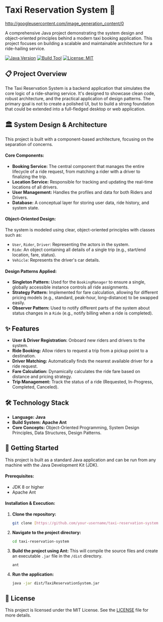 # Taxi Reservation System 🚕

http://googleusercontent.com/image_generation_content/0

A comprehensive Java project demonstrating the system design and object-oriented principles behind a modern taxi booking application. This project focuses on building a scalable and maintainable architecture for a ride-hailing service.

[![Java Version](https://img.shields.io/badge/java-8+-blue.svg)](https://www.java.com)
[![Build Tool](https://img.shields.io/badge/Build-Apache%20Ant-red)](https://ant.apache.org/)
[![License: MIT](https://img.shields.io/badge/License-MIT-yellow.svg)](https://opensource.org/licenses/MIT)

## 📋 Project Overview

The Taxi Reservation System is a backend application that simulates the core logic of a ride-sharing service. It's designed to showcase clean code, robust architecture, and the practical application of design patterns. The primary goal is not to create a polished UI, but to build a strong foundation that could be extended into a full-fledged desktop or web application.

## 🏛️ System Design & Architecture

This project is built with a component-based architecture, focusing on the separation of concerns.

#### Core Components:
* **Booking Service:** The central component that manages the entire lifecycle of a ride request, from matching a rider with a driver to finalizing the trip.
* **Location Service:** Responsible for tracking and updating the real-time locations of all drivers.
* **User Management:** Handles the profiles and data for both Riders and Drivers.
* **Database:** A conceptual layer for storing user data, ride history, and system state.

#### Object-Oriented Design:
The system is modeled using clear, object-oriented principles with classes such as:
* `User`, `Rider`, `Driver`: Representing the actors in the system.
* `Ride`: An object containing all details of a single trip (e.g., start/end location, fare, status).
* `Vehicle`: Represents the driver's car details.

#### Design Patterns Applied:
* **Singleton Pattern:** Used for the `BookingManager` to ensure a single, globally accessible instance controls all ride assignments.
* **Strategy Pattern:** Implemented for fare calculation, allowing for different pricing models (e.g., standard, peak-hour, long-distance) to be swapped easily.
* **Observer Pattern:** Used to notify different parts of the system about status changes in a `Ride` (e.g., notify billing when a ride is completed).

## ✨ Features

* **User & Driver Registration:** Onboard new riders and drivers to the system.
* **Ride Booking:** Allow riders to request a trip from a pickup point to a destination.
* **Driver Matching:** Automatically finds the nearest available driver for a ride request.
* **Fare Calculation:** Dynamically calculates the ride fare based on distance and pricing strategy.
* **Trip Management:** Track the status of a ride (Requested, In-Progress, Completed, Canceled).

## 🛠️ Technology Stack

* **Language:** **Java**
* **Build System:** **Apache Ant**
* **Core Concepts:** Object-Oriented Programming, System Design Principles, Data Structures, Design Patterns.

## 🚀 Getting Started

This project is built as a standard Java application and can be run from any machine with the Java Development Kit (JDK).

#### Prerequisites:
* JDK 8 or higher
* Apache Ant

#### Installation & Execution:
1.  **Clone the repository:**
    ```sh
    git clone [https://github.com/your-username/taxi-reservation-system.git](https://github.com/your-username/taxi-reservation-system.git)
    ```
2.  **Navigate to the project directory:**
    ```sh
    cd taxi-reservation-system
    ```
3.  **Build the project using Ant:**
    This will compile the source files and create an executable `.jar` file in the `/dist` directory.
    ```sh
    ant
    ```
4.  **Run the application:**
    ```sh
    java -jar dist/TaxiReservationSystem.jar
    ```

## 📄 License

This project is licensed under the MIT License. See the [LICENSE](LICENSE) file for more details.
